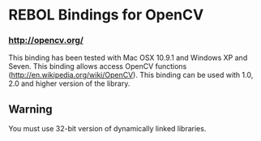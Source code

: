 # REBOL Bindings for OpenCV
### http://opencv.org/

This binding has been tested with Mac OSX 10.9.1 and Windows XP and Seven.
This binding allows access OpenCV functions (http://en.wikipedia.org/wiki/OpenCV).
This binding can be used with 1.0, 2.0 and higher version of the library.

## Warning
You must use 32-bit version of dynamically linked libraries. 


